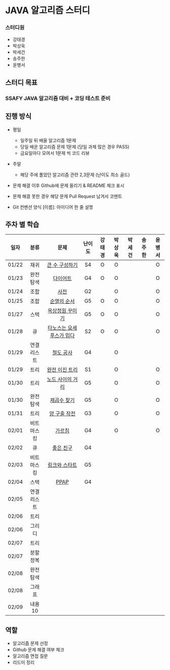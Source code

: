 # JAVA 알고리즘 스터디

### 스터디원

-   강태경
-   박상욱
-   박세건
-   송주한
-   윤병서

## 스터디 목표

### SSAFY JAVA 알고리즘 대비 + 코딩 테스트 준비

## 진행 방식

-   평일
    -   일주일 뒤 배울 알고리즘 1문제
    -   당일 배운 알고리즘 문제 1문제 (당일 과제 많은 경우 PASS)
    -   금요일마다 모여서 1문제 씩 코드 리뷰
-   주말

    -   해당 주에 풀었던 알고리즘 관련 2,3문제 (난이도 최소 골드)

-   문제 해결 이후 Github에 문제 올리기 & README 체크 표시
-   문제 해결 못한 경우 해당 문제 Pull Request 남겨서 코멘트
-   Git 컨벤션 양식 [이름]: 아이디어 한 줄 설명

## 주차 별 학습

| 일자  |    분류    |                               문제                                | 난이도 | 강태경 | 박상욱 | 박세건 | 송주한 | 윤병서 |
| ----- | :--------: | :---------------------------------------------------------------: | :----: | :----: | :----: | :----: | :----: | :----: |
| 01/22 |    재귀    |      [큰 수 구성하기](https://www.acmicpc.net/problem/18511)      |   S4   |   O    |   O    |        |        |   O    |
| 01/23 |  완전탐색  |         [다이어트](https://www.acmicpc.net/problem/19942)         |   G4   |   O    |   O    |        |        |   O    |
| 01/24 |    조합    |           [사전](https://www.acmicpc.net/problem/1256)            |   G2   |        |   O    |        |        |   O    |
| 01/25 |    조합    |        [순열의 순서](https://www.acmicpc.net/problem/1722)        |   G5   |   O    |   O    |        |        |   O    |
| 01/27 |    스택    |      [옥상정원 꾸미기](https://www.acmicpc.net/problem/6198)      |   G5   |   O    |   O    |        |        |   O    |
| 01/28 |     큐     | [타노스는 요세푸스가 밉다](https://www.acmicpc.net/problem/28066) |   S2   |   O    |   O    |        |        |   O    |
| 01/29 | 연결리스트 |        [철도 공사](https://www.acmicpc.net/problem/23309)         |   G4   |        |   O    |        |        |        |
| 01/29 |    트리    |      [완전 이진 트리](https://www.acmicpc.net/problem/9934)       |   S1   |        |   O    |        |        |   O    |
| 01/30 |    트리    |     [노드 사이의 거리](https://www.acmicpc.net/problem/1240)      |   G5   |        |   O    |        |        |   O    |
| 01/30 |  완전탐색  |        [제곱수 찾기](https://www.acmicpc.net/problem/1025)        |   G5   |        |   O    |        |        |   O    |
| 01/31 |    트리    |       [양 구출 작전](https://www.acmicpc.net/problem/16437)       |   G3   |        |   O    |        |        |   O    |
| 02/01 | 비트마스킹 |          [가르침](https://www.acmicpc.net/problem/1062)           |   G4   |        |   O    |        |        |   O    |
| 02/02 |     큐     |         [좋은 친구](https://www.acmicpc.net/problem/3078)         |   G4   |        |        |        |        |        |
| 02/03 | 비트마스킹 |      [링크와 스타트](https://www.acmicpc.net/problem/15661)       |   G5   |        |        |        |        |        |
| 02/04 |    스택    |           [PPAP](https://www.acmicpc.net/problem/16120)           |   G4   |        |        |        |        |        |
| 02/05 | 연결리스트 |                                                                   |        |        |        |        |        |        |
| 02/06 |    트리    |                                                                   |        |        |        |        |        |        |
| 02/06 |   그리디   |                                                                   |        |        |        |        |        |        |
| 02/07 |    트리    |                                                                   |        |        |        |        |        |        |
| 02/07 |  분할정복  |                                                                   |        |        |        |        |        |        |
| 02/08 |  완전탐색  |                                                                   |        |        |        |        |        |        |
| 02/08 |   그래프   |                                                                   |        |        |        |        |        |        |
| 02/09 |  내용 10   |                                                                   |        |        |        |        |        |        |

## 역할

-   알고리즘 문제 선정
-   Github 문제 해결 여부 체크
-   알고리즘 면접 질문
-   리드미 정리
